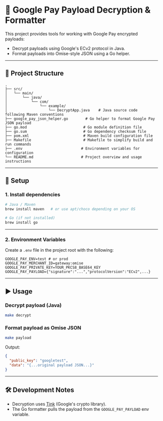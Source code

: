 # 🔐 Google Pay Payload Decryption & Formatter

This project provides tools for working with Google Pay encrypted payloads:
- Decrypt payloads using Google's ECv2 protocol in Java.
- Format payloads into Omise-style JSON using a Go helper.

---

## 📁 Project Structure

```
.
├── src/
│   └── main/
│       └── java/
│           └── com/
│               └── example/
│                   └── DecryptApp.java    # Java source code following Maven conventions
├── google_pay_json_helper.go        # Go helper to format Google Pay JSON payload
├── go.mod                          # Go module definition file
├── go.sum                          # Go dependency checksum file
├── pom.xml                         # Maven build configuration file
├── Makefile                        # Makefile to simplify build and run commands
├── .env                           # Environment variables for configuration
└── README.md                      # Project overview and usage instructions
```

---

## 🔧 Setup

### 1. Install dependencies

```bash
# Java / Maven
brew install maven   # or use apt/choco depending on your OS

# Go (if not installed)
brew install go
```

---

### 2. Environment Variables

Create a `.env` file in the project root with the following:

```dotenv
GOOGLE_PAY_ENV=test # or prod
GOOGLE_PAY_MERCHANT_ID=gateway:omise
GOOGLE_PAY_PRIVATE_KEY=YOUR_PKCS8_BASE64_KEY
GOOGLE_PAY_PAYLOAD={"signature":"...","protocolVersion":"ECv2",...}
```

---

## ▶️ Usage

### Decrypt payload (Java)

```bash
make decrypt
```

### Format payload as Omise JSON

```bash
make payload
```

Output:
```json
{
  "public_key": "googletest",
  "data": "{...original payload JSON...}"
}
```

---

## 🛠 Development Notes

- Decryption uses [Tink](https://github.com/google/tink) (Google's crypto library).
- The Go formatter pulls the payload from the `GOOGLE_PAY_PAYLOAD` env variable.

